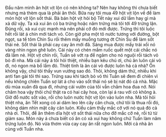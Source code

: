 Đầu năm mình ăn hột vịt lộn có nên không ta? Nên hay không thì chưa biết nhưng mà thèm qua là phải ăn thôi.
Bữa nay tôi mua 49 hột vịt lộn về để làm món hột vịt lộn sốt thái. Bà bán hột vịt hỏi bộ Tết này xui dữ lắm hay gì mà xả dữ vậy. Ta xả xui ăn có ba trứng hoặc năm trứng mà tôi tới 49 trứng lận.
Đúng rồi, xả xui cực mạnh mà nên phải cỡ đó mới được. Trứng thì tôi luộc hết rồi lát á chín mới tách vỏ. Còn giờ pha một tô nước tương với đường, bột ngọt, sa tế tôm Chin Su rồi thêm mấy muỗng tương ớt Chin Su để làm sốt thái nè. Sốt thái là phải cay cay ăn mới đã. Sáng mua được mấy trái xồi nó vàng nhìn ngon ghê luôn. Cái này có chén mắm ruốc quết một cái chắc nó đã lắm nè. Hột vịt chín rồi, Tuấn sẽ vớt ra để ngâm cho nó nguội rồi tách vỏ bỏ đi nha. Mà cái này á tôi hỏi thiệt, nhiều bạn kêu chú ơi, chú ăn luôn cái vỏ đi, nó ngon mà bổ lắm đó. Thiệt tình là ăn cái vỏ được luôn hả cả nhà? Ổn không vậy, chứ tôi thấy vun vướng sao đó. Thôi, không dám thử, nhiều khi anti fan gài tôi thì sao. Trứng sau khi tách bỏ vỏ thì Tuấn sẽ đem đi chiên vì nếu không chiên Tuấn sợ lát á cho vào sốt thái nó sẽ bị nát đó cả nhà. Mặc dù mùa xuân đã qua đi, nhưng cái vườn của tôi vẫn chăm hoa đua nở. Nói chăm hoa vậy thôi chứ thật ra có hai cây hoa, còn lại á rau với cỏ không à. Giờ đổ nước sốt vào, rồi cho luôn nước hột vịt lộn vào luôn nha. Mà tôi hỏi thiệt nha, ăn Tết xong có ai dám leo lên cây cân chưa, chứ tôi là thua rồi đó, không dám nhìn mặt cây cân luôn. Kiểu cảm thấy mắc cỡ với nó quá đó cả nhà ơi. Thôi, để ăn thêm dĩa hột vịt sốt thái nữa cho đỡ mắc cỡ nè, rồi từ từ giảm sau. Món này á chưa biết có ăn có xả xui hay không chứ Tuấn làm năm trứng luôn đó. Nó vừa thơm vừa cay cay ăn rất ngon luôn. Mời cả nhà ăn cùng với Tuấn nha.